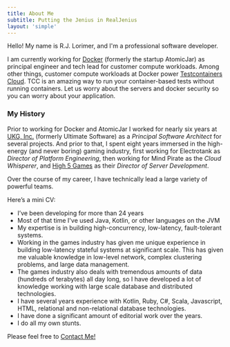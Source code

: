 ```yaml
---
title: About Me
subtitle: Putting the Jenius in RealJenius
layout: 'simple'
---
```


Hello! My name is R.J. Lorimer, and I'm a professional software developer.

I am currently working for [Docker](https://docker.com) (formerly the startup AtomicJar) as principal engineer and tech lead for customer compute workloads. Among other things, customer compute workloads at Docker power [Testcontainers Cloud](https://testcontainers.com/cloud/). TCC is an amazing way to run your container-based tests without running containers. Let us worry about the servers and docker security so you can worry about your application.

### My History

Prior to working for Docker and AtomicJar I worked for nearly six years at [UKG, Inc.](http://ukg.com) (formerly Ultimate Software) as a *Principal Software Architect* for several projects. And prior to that, I spent eight years immersed in the high-energy (and never boring) gaming industry, first working for Electrotank as *Director of Platform Engineering*, then working for Mind Pirate as the *Cloud Whisperer*, and [High 5 Games](http://www.high5games.com) as their *Director of Server Development*.

Over the course of my career, I have technically lead a large variety of powerful teams.

Here’s a mini CV:

* I’ve been developing for more than 24 years
* Most of that time I've used Java, Kotlin, or other languages on the JVM
* My expertise is in building high-concurrency, low-latency, fault-tolerant systems.
* Working in the games industry has given me unique experience in building low-latency stateful systems at significant scale. This has given me valuable knowledge in low-level network, complex clustering problems, and large data management.
* The games industry also deals with tremendous amounts of data (hundreds of terabytes) all day long, so I have developed a lot of knowledge working with large scale database and distributed technologies.
* I have several years experience with Kotlin, Ruby, C#, Scala, Javascript, HTML, relational and non-relational database technologies.
* I have done a significant amount of editorial work over the years.
* I do all my own stunts.

Please feel free to [Contact Me!](/contact)
